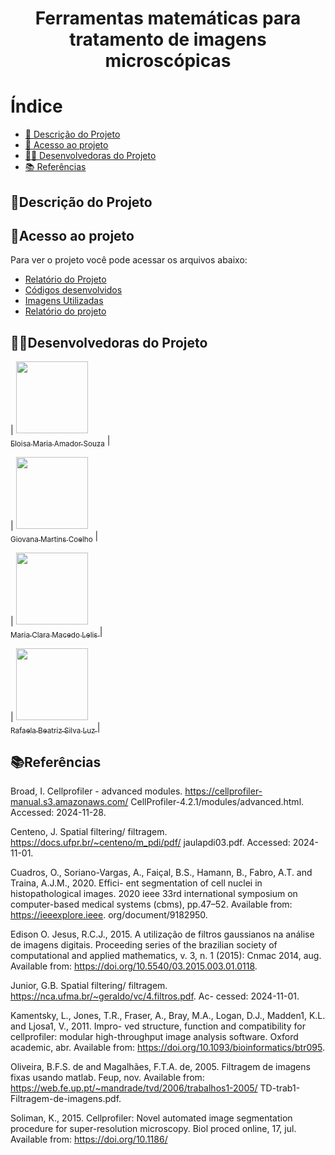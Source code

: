 <h1 align="center"> Ferramentas matemáticas para tratamento de imagens microscópicas
 </h1>

# Índice 

* [📝 Descrição do Projeto](#descrição-do-projeto)
* [📁 Acesso ao projeto](#acesso-ao-projeto)
* [👩‍💻 Desenvolvedoras do Projeto](#desenvolvedoras-do-projeto)
* [📚 Referências](#referências)

## 📝Descrição do Projeto 

## 📁Acesso ao projeto

Para ver o projeto você pode acessar os arquivos abaixo:
- [Relatório do Projeto]()
- [Códigos desenvolvidos]()
- [Imagens Utilizadas]()
- [Relatório do projeto]()

## 👩‍💻Desenvolvedoras do Projeto

| [<img loading="lazy" src="https://avatars.githubusercontent.com/u/172425341?s=400&u=27f1f6f0257dfea068b3b763758914d077f15952&v=4" width=115><br><sub>Eloisa Maria Amador Souza</sub>](https://github.com/settings/profile) |  

| [<img loading="lazy" src="https://avatars.githubusercontent.com/u/172425607?v=4" width=115><br><sub> Giovana Martins Coelho</sub>](https://github.com/giovana2005) |  

| [<img loading="lazy" src="https://avatars.githubusercontent.com/u/172424981?v=4" width=115><br><sub>Maria Clara Macedo Lelis </sub>](https://github.com/ClaraLelis) | 

| [<img loading="lazy" src="https://avatars.githubusercontent.com/u/172425353?v=4" width=115><br><sub> Rafaela Beatriz Silva Luz </sub>](https://github.com/Rafaela-Luz) | 

## 📚Referências
Broad, I. Cellprofiler - advanced modules. https://cellprofiler-manual.s3.amazonaws.com/
CellProfiler-4.2.1/modules/advanced.html. Accessed: 2024-11-28.

Centeno, J. Spatial filtering/ filtragem. https://docs.ufpr.br/~centeno/m_pdi/pdf/
jaulapdi03.pdf. Accessed: 2024-11-01.

Cuadros, O., Soriano-Vargas, A., Faiçal, B.S., Hamann, B., Fabro, A.T. and Traina, A.J.M., 2020. Effici-
ent segmentation of cell nuclei in histopathological images. 2020 ieee 33rd international symposium on
computer-based medical systems (cbms), pp.47–52. Available from: https://ieeexplore.ieee.
org/document/9182950.

Edison O. Jesus, R.C.J., 2015. A utilização de filtros gaussianos na análise de imagens digitais. Proceeding
series of the brazilian society of computational and applied mathematics, v. 3, n. 1 (2015): Cnmac 2014,
aug. Available from: https://doi.org/10.5540/03.2015.003.01.0118.

Junior, G.B. Spatial filtering/ filtragem. https://nca.ufma.br/~geraldo/vc/4.filtros.pdf. Ac-
cessed: 2024-11-01.

Kamentsky, L., Jones, T.R., Fraser, A., Bray, M.A., Logan, D.J., Madden1, K.L. and Ljosa1, V., 2011. Impro-
ved structure, function and compatibility for cellprofiler: modular high-throughput image analysis software.
Oxford academic, abr. Available from: https://doi.org/10.1093/bioinformatics/btr095.

Oliveira, B.F.S. de and Magalhães, F.T.A. de, 2005. Filtragem de imagens fixas usando matlab. Feup,
nov. Available from: https://web.fe.up.pt/~mandrade/tvd/2006/trabalhos1-2005/
TD-trab1-Filtragem-de-imagens.pdf.

Soliman, K., 2015. Cellprofiler: Novel automated image segmentation procedure for super-resolution
microscopy. Biol proced online, 17, jul. Available from: https://doi.org/10.1186/
